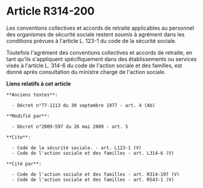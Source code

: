 # Article R314-200

Les conventions collectives et accords de retraite applicables au personnel des organismes de sécurité sociale restent soumis
à agrément dans les conditions prévues à l'article L. 123-1 du code de la sécurité sociale. 

Toutefois l'agrément des conventions collectives et accords de retraite, en tant qu'ils s'appliquent spécifiquement dans des
établissements ou services visés à l'article L. 314-6 du code de l'action sociale et des familles, est donné après
consultation du ministre chargé de l'action sociale.

**Liens relatifs à cet article**

	**Anciens textes**:

	  - Décret n°77-1113 du 30 septembre 1977 - art. 4 (Ab)

	**Modifié par**:

	  - Décret n°2009-597 du 26 mai 2009 - art. 5

	**Cite**:

	  - Code de la sécurité sociale. - art. L123-1 (V)
	  - Code de l'action sociale et des familles - art. L314-6 (V)

	**Cité par**:

	  - Code de l'action sociale et des familles - art. R314-197 (V)
	  - Code de l'action sociale et des familles - art. R543-1 (V)
